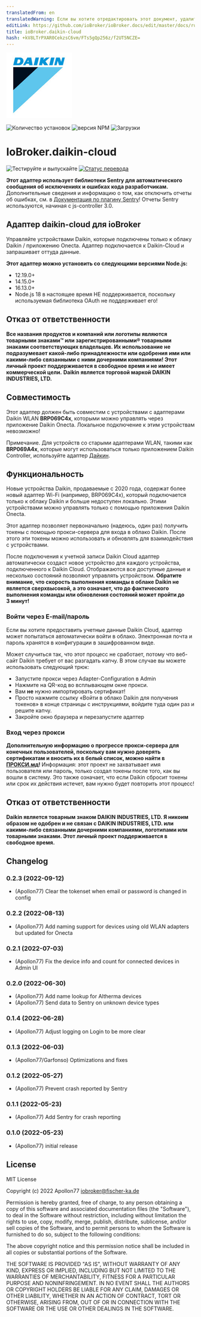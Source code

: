 ```yaml
---
translatedFrom: en
translatedWarning: Если вы хотите отредактировать этот документ, удалите поле «translationFrom», в противном случае этот документ будет снова автоматически переведен
editLink: https://github.com/ioBroker/ioBroker.docs/edit/master/docs/ru/adapterref/iobroker.daikin-cloud/README.md
title: ioBroker.daikin-cloud
hash: +kV8LTrPXAR0CekzsC6vm/FTs5gQp256z/f2UT5NCZE=
---
```

![Логотип](../../../en/adapterref/iobroker.daikin-cloud/admin/daikin-cloud.jpg)

![Количество установок](http://iobroker.live/badges/daikin-cloud-stable.svg)
![версия NPM](http://img.shields.io/npm/v/iobroker.daikin-cloud.svg)
![Загрузки](https://img.shields.io/npm/dm/iobroker.daikin-cloud.svg)

# IoBroker.daikin-cloud
![Тестируйте и выпускайте](https://github.com/Apollon77/iobroker.daikin-cloud/workflows/Test%20and%20Release/badge.svg) [![Статус перевода](https://weblate.iobroker.net/widgets/adapters/-/daikin-cloud/svg-badge.svg)](https://weblate.iobroker.net/engage/adapters/?utm_source=widget)

**Этот адаптер использует библиотеки Sentry для автоматического сообщения об исключениях и ошибках кода разработчикам.** Дополнительные сведения и информацию о том, как отключить отчеты об ошибках, см. в [Документация по плагину Sentry](https://github.com/ioBroker/plugin-sentry#plugin-sentry)! Отчеты Sentry используются, начиная с js-controller 3.0.

## Адаптер daikin-cloud для ioBroker
Управляйте устройствами Daikin, которые подключены только к облаку Daikin / приложению Onecta. Адаптер подключается к Daikin-Cloud и запрашивает оттуда данные.

**Этот адаптер можно установить со следующими версиями Node.js:**

* 12.19.0+
* 14.15.0+
* 16.13.0+
* Node.js 18 в настоящее время НЕ поддерживается, поскольку используемая библиотека OAuth не поддерживает его!

## Отказ от ответственности
**Все названия продуктов и компаний или логотипы являются товарными знаками™ или зарегистрированными® товарными знаками соответствующих владельцев. Их использование не подразумевает какой-либо принадлежности или одобрения ими или какими-либо связанными с ними дочерними компаниями! Этот личный проект поддерживается в свободное время и не имеет коммерческой цели.** **Daikin является торговой маркой DAIKIN INDUSTRIES, LTD.**

## Совместимость
Этот адаптер должен быть совместим с устройствами с адаптерами Daikin WLAN **BRP069C4x**, которыми можно управлять через приложение Daikin Onecta. Локальное подключение к этим устройствам невозможно!

Примечание. Для устройств со старыми адаптерами WLAN, такими как **BRP069A4x**, которые могут использоваться только приложением Daikin Controller, используйте адаптер [Дайкин](https://github.com/Apollon77/ioBroker.daikin).

## Функциональность
Новые устройства Daikin, продаваемые с 2020 года, содержат более новый адаптер Wi-Fi (например, BRP069C4x), который подключается только к облаку Daikin и больше недоступен локально. Этими устройствами можно управлять только с помощью приложения Daikin Onecta.

Этот адаптер позволяет первоначально (надеюсь, один раз) получить токены с помощью прокси-сервера для входа в облако Daikin. После этого эти токены можно использовать и обновлять для взаимодействия с устройствами.

После подключения к учетной записи Daikin Cloud адаптер автоматически создаст новое устройство для каждого устройства, подключенного к Daikin Cloud. Отображаются все доступные данные и несколько состояний позволяют управлять устройством.
**Обратите внимание, что скорость выполнения команды в облаке Daikin не является сверхвысокой, а это означает, что до фактического выполнения команды или обновления состояний может пройти до 3 минут!**

### Войти через E-mail/пароль
Если вы хотите предоставить учетные данные Daikin Cloud, адаптер может попытаться автоматически войти в облако. Электронная почта и пароль хранятся в конфигурации в зашифрованном виде.

Может случиться так, что этот процесс не сработает, потому что веб-сайт Daikin требует от вас разгадать капчу. В этом случае вы можете использовать следующий трюк:

* Запустите прокси через Adapter-Configuration в Admin
* Нажмите на QR-код во всплывающем окне прокси.
* Вам **не** нужно импортировать сертификат!
* Просто нажмите ссылку «Войти в облако Daikin для получения токенов» в конце страницы с инструкциями, войдите туда один раз и решите капчу.
* Закройте окно браузера и перезапустите адаптер

### Вход через прокси
**Дополнительную информацию о прогрессе прокси-сервера для конечных пользователей, поскольку вам нужно доверять сертификатам и вносить их в белый список, можно найти в [ПРОКСИ.мд](PROXY.md)!** Информация: этот проект не захватывает имя пользователя или пароль, только создал токены после того, как вы вошли в систему. Это также означает, что если Daikin сбросит токены или срок их действия истечет, вам нужно будет повторить этот процесс!

## Отказ от ответственности
**Daikin является товарным знаком DAIKIN INDUSTRIES, LTD. Я никоим образом не одобрен и не связан с DAIKIN INDUSTRIES, LTD. или какими-либо связанными дочерними компаниями, логотипами или товарными знаками. Этот личный проект поддерживается в свободное время.**

## Changelog
### 0.2.3 (2022-09-12)
* (Apollon77) Clear the tokenset when email or password is changed in config

### 0.2.2 (2022-08-13)
* (Apollon77) Add naming support for devices using old WLAN adapters but updated for Onecta

### 0.2.1 (2022-07-03)
* (Apollon77) Fix the device info and count for connected devices in Admin UI

### 0.2.0 (2022-06-30)
* (Apollon77) Add name lookup for Altherma devices
* (Apollon77) Send data to Sentry on unknown device types

### 0.1.4 (2022-06-28)
* (Apollon77) Adjust logging on Login to be more clear

### 0.1.3 (2022-06-03)
* (Apollon77/Garfonso) Optimizations and fixes

### 0.1.2 (2022-05-27)
* (Apollon77) Prevent crash reported by Sentry

### 0.1.1 (2022-05-23)
* (Apollon77) Add Sentry for crash reporting

### 0.1.0 (2022-05-23)
* (Apollon77) initial release

## License
MIT License

Copyright (c) 2022 Apollon77 <iobroker@fischer-ka.de>

Permission is hereby granted, free of charge, to any person obtaining a copy
of this software and associated documentation files (the "Software"), to deal
in the Software without restriction, including without limitation the rights
to use, copy, modify, merge, publish, distribute, sublicense, and/or sell
copies of the Software, and to permit persons to whom the Software is
furnished to do so, subject to the following conditions:

The above copyright notice and this permission notice shall be included in all
copies or substantial portions of the Software.

THE SOFTWARE IS PROVIDED "AS IS", WITHOUT WARRANTY OF ANY KIND, EXPRESS OR
IMPLIED, INCLUDING BUT NOT LIMITED TO THE WARRANTIES OF MERCHANTABILITY,
FITNESS FOR A PARTICULAR PURPOSE AND NONINFRINGEMENT. IN NO EVENT SHALL THE
AUTHORS OR COPYRIGHT HOLDERS BE LIABLE FOR ANY CLAIM, DAMAGES OR OTHER
LIABILITY, WHETHER IN AN ACTION OF CONTRACT, TORT OR OTHERWISE, ARISING FROM,
OUT OF OR IN CONNECTION WITH THE SOFTWARE OR THE USE OR OTHER DEALINGS IN THE
SOFTWARE.